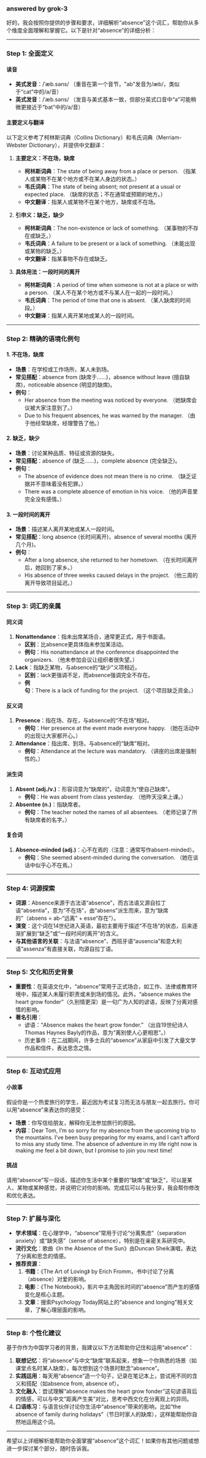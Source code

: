### answered by grok-3
好的，我会按照你提供的步骤和要求，详细解析“absence”这个词汇，帮助你从多个维度全面理解和掌握它。以下是针对“absence”的详细分析：

---

### Step 1: 全面定义

#### 读音
- **美式发音**：/ˈæb.səns/ （重音在第一个音节，"ab"发音为/æb/，类似于“cat”中的/a/音）
- **英式发音**：/ˈæb.səns/ （发音与美式基本一致，但部分英式口音中“a”可能稍微更接近于“bat”中的/a/音）

#### 主要定义与翻译
以下定义参考了柯林斯词典（Collins Dictionary）和韦氏词典（Merriam-Webster Dictionary），并提供中文翻译：

1. **主要定义：不在场，缺席**
   - **柯林斯词典**：The state of being away from a place or person. （指某人或某物不在某个地方或不在某人身边的状态。）
   - **韦氏词典**：The state of being absent; not present at a usual or expected place. （缺席的状态；不在通常或预期的地方。）
   - **中文翻译**：指某人或某物不在某个地方，缺席或不在场。

2. **引申义：缺乏，缺少**
   - **柯林斯词典**：The non-existence or lack of something. （某事物的不存在或缺乏。）
   - **韦氏词典**：A failure to be present or a lack of something. （未能出现或某物的缺乏。）
   - **中文翻译**：指某事物不存在或缺乏。

3. **具体用法：一段时间的离开**
   - **柯林斯词典**：A period of time when someone is not at a place or with a person. （某人不在某个地方或不与某人在一起的一段时间。）
   - **韦氏词典**：The period of time that one is absent. （某人缺席的时间段。）
   - **中文翻译**：指某人离开某地或某人的一段时间。

---

### Step 2: 精确的语境化例句

#### 1. 不在场，缺席
- **场景**：在学校或工作场所，某人未到场。
- **常见搭配**：absence from (缺席于……)，absence without leave (擅自缺席)，noticeable absence (明显的缺席)。
- **例句**：
  - Her absence from the meeting was noticed by everyone. （她缺席会议被大家注意到了。）
  - Due to his frequent absences, he was warned by the manager. （由于他经常缺席，经理警告了他。）

#### 2. 缺乏，缺少
- **场景**：讨论某种品质、特征或资源的缺失。
- **常见搭配**：absence of (缺乏……)，complete absence (完全缺乏)。
- **例句**：
  - The absence of evidence does not mean there is no crime. （缺乏证据并不意味着没有犯罪。）
  - There was a complete absence of emotion in his voice. （他的声音里完全没有感情。）

#### 3. 一段时间的离开
- **场景**：描述某人离开某地或某人一段时间。
- **常见搭配**：long absence (长时间离开)，absence of several months (离开几个月)。
- **例句**：
  - After a long absence, she returned to her hometown. （在长时间离开后，她回到了家乡。）
  - His absence of three weeks caused delays in the project. （他三周的离开导致项目延迟。）

---

### Step 3: 词汇的亲属

#### 同义词
1. **Nonattendance**：指未出席某场合，通常更正式，用于书面语。
   - **区别**：比absence更具体指未参加某活动。
   - **例句**：His nonattendance at the conference disappointed the organizers. （他未参加会议让组织者很失望。）
2. **Lack**：指缺乏某物，与absence的“缺少”义项相近。
   - **区别**：lack更强调不足，而absence强调完全不存在。
   - **例句**：There is a lack of funding for the project. （这个项目缺乏资金。）

#### 反义词
1. **Presence**：指在场、存在，与absence的“不在场”相对。
   - **例句**：Her presence at the event made everyone happy. （她在活动中的出现让大家都开心。）
2. **Attendance**：指出席、到场，与absence的“缺席”相对。
   - **例句**：Attendance at the lecture was mandatory. （讲座的出席是强制性的。）

#### 派生词
1. **Absent (adj./v.)**：形容词意为“缺席的”，动词意为“使自己缺席”。
   - **例句**：He was absent from class yesterday. （他昨天没来上课。）
2. **Absentee (n.)**：指缺席者。
   - **例句**：The teacher noted the names of all absentees. （老师记录了所有缺席者的名字。）

#### 复合词
1. **Absence-minded (adj.)**：心不在焉的（注意：通常写作absent-minded）。
   - **例句**：She seemed absent-minded during the conversation. （她在谈话中似乎心不在焉。）

---

### Step 4: 词源探索

- **词源**：Absence来源于古法语“absence”，而古法语又源自拉丁语“absentia”，意为“不在场”，由“absens”派生而来，意为“缺席的”（absens = ab-“远离” + esse“存在”）。
- **演变**：这个词在14世纪进入英语，最初主要用于描述“不在场”的状态，后来逐渐扩展到“缺乏”或“一段时间的离开”的含义。
- **与其他语言的关联**：与法语“absence”、西班牙语“ausencia”和意大利语“assenza”有直接关联，均源自拉丁语。

---

### Step 5: 文化和历史背景

- **重要性**：在英语文化中，“absence”常用于正式场合，如工作、法律或教育环境中，描述某人未履行职责或未到场的情况。此外，“absence makes the heart grow fonder”（久别情更深）是一句广为人知的谚语，反映了分离对感情的影响。
- **著名引用**：
  - 谚语：“Absence makes the heart grow fonder.” （出自19世纪诗人Thomas Haynes Bayly的作品，意为“离别使人心更相思”。）
  - 历史事件：在二战期间，许多士兵的“absence”从家庭中引发了大量文学作品和信件，表达思念之情。

---

### Step 6: 互动式应用

#### 小故事
假设你是一个热爱旅行的学生，最近因为考试复习而无法与朋友一起去旅行。你可以用“absence”来表达你的感受：
- **场景**：你写信给朋友，解释你无法参加旅行的原因。
- **内容**：Dear Tom, I’m so sorry for my absence from the upcoming trip to the mountains. I’ve been busy preparing for my exams, and I can’t afford to miss any study time. The absence of adventure in my life right now is making me feel a bit down, but I promise to join you next time!

#### 挑战
请用“absence”写一段话，描述你生活中某个重要的“缺席”或“缺乏”，可以是某人、某物或某种感觉，并说明它对你的影响。完成后可以与我分享，我会帮你修改和优化表达。

---

### Step 7: 扩展与深化

- **学术领域**：在心理学中，“absence”常用于讨论“分离焦虑”（separation anxiety）或“缺失感”（sense of absence），特别是在亲密关系研究中。
- **流行文化**：歌曲《In the Absence of the Sun》由Duncan Sheik演唱，表达了分离和思念的情感。
- **推荐资源**：
  1. **书籍**：《The Art of Loving》 by Erich Fromm，书中讨论了分离（absence）对爱的影响。
  2. **电影**：《The Notebook》，影片中主角因长时间的“absence”而产生的感情变化是核心主题。
  3. **文章**：搜索Psychology Today网站上的“absence and longing”相关文章，了解心理层面的影响。

---

### Step 8: 个性化建议

基于你作为中国学习者的背景，我建议以下方法帮助你记住和运用“absence”：
1. **联想记忆**：将“absence”与中文“缺席”联系起来，想象一个你熟悉的场景（如课堂点名时某人缺席），每次想到这个场景时默念“absence”。
2. **实践运用**：每天用“absence”造一个句子，记录在笔记本上，尝试用不同的含义和搭配（如absence from, absence of）。
3. **文化融入**：尝试理解“absence makes the heart grow fonder”这句谚语背后的情感，可以与中文“距离产生美”对比，思考中西文化在分离观上的异同。
4. **口语练习**：与语言伙伴讨论你生活中“absence”带来的影响，比如“the absence of family during holidays”（节日时家人的缺席），这样能帮助你自然地运用这个词。

---

希望以上详细解析能帮助你全面掌握“absence”这个词汇！如果你有其他问题或想进一步探讨某个部分，随时告诉我。